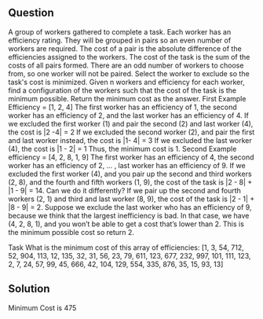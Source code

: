 ## Question
A group of workers gathered to complete a task. Each worker has an efficiency rating. They will be grouped in pairs so an even number of workers are required. The cost of a pair is the absolute difference of the efficiencies assigned to the workers. The cost of the task is the sum of the costs of all pairs formed. There are an odd number of workers to choose from, so one worker will not be paired. Select the worker to exclude so the task's cost is minimized.
Given n workers and efficiency for each worker, find a configuration of the workers such that the cost of the task is the minimum possible. Return the minimum cost as the answer.
First Example
Efficiency = [1, 2, 4]
The first worker has an efficiency of 1, the second worker has an efficiency of 2, and the last worker has an efficiency of 4.
If we excluded the first worker (1) and pair the second (2) and last worker (4), the cost is |2 -4| = 2
If we excluded the second worker (2), and pair the first and last worker instead, the cost is |1- 4| = 3
If we excluded the last worker (4), the cost is |1 - 2| = 1
Thus, the minimum cost is 1.
Second Example
efficiency = [4, 2, 8, 1, 9]
The first worker has an efficiency of 4, the second worker has an efficiency of 2, … , last worker has an efficiency of 9.
If we excluded the first worker (4), and you pair up the second and third workers (2, 8), and the fourth and fifth workers (1, 9), the cost of the task is |2 - 8| + |1 - 9| = 14.
Can we do it differently? If we pair up the second and fourth workers (2, 1) and third and last worker (8, 9), the cost of the task is |2 - 1| + |8 - 9| = 2.
Suppose we exclude the last worker who has an efficiency of 9, because we think that the largest inefficiency is bad. In that case, we have (4, 2, 8, 1), and you won’t be able to get a cost that’s lower than 2.
This is the minimum possible cost so return 2.


Task
What is the minimum cost of this array of efficiencies:
[1, 3, 54, 712, 52, 904, 113, 12, 135, 32, 31, 56, 23, 79, 611, 123, 677, 232, 997, 101, 111,
123, 2, 7, 24, 57, 99, 45, 666, 42, 104, 129, 554, 335, 876, 35, 15, 93, 13]

## Solution
Minimum Cost is 475
